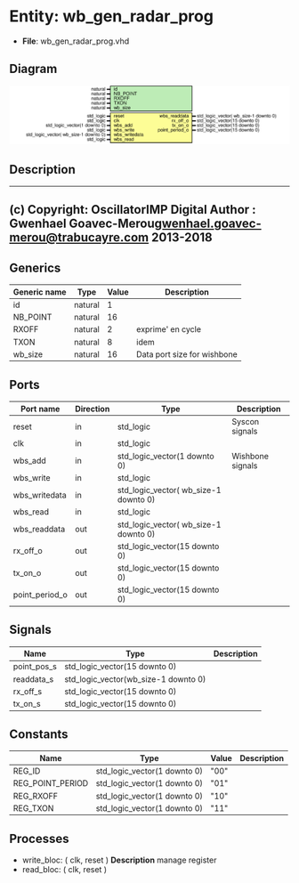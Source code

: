 # Entity: wb_gen_radar_prog

- **File**: wb_gen_radar_prog.vhd
## Diagram

![Diagram](wb_gen_radar_prog.svg "Diagram")
## Description

-------------------------------------------------------------------------
 (c) Copyright: OscillatorIMP Digital
 Author : Gwenhael Goavec-Merou<gwenhael.goavec-merou@trabucayre.com>
 2013-2018
-------------------------------------------------------------------------
## Generics

| Generic name | Type    | Value | Description                  |
| ------------ | ------- | ----- | ---------------------------- |
| id           | natural | 1     |                              |
| NB_POINT     | natural | 16    |                              |
| RXOFF        | natural | 2     |  exprime' en cycle           |
| TXON         | natural | 8     |  idem                        |
| wb_size      | natural | 16    |  Data port size for wishbone |
## Ports

| Port name      | Direction | Type                                  | Description      |
| -------------- | --------- | ------------------------------------- | ---------------- |
| reset          | in        | std_logic                             | Syscon signals   |
| clk            | in        | std_logic                             |                  |
| wbs_add        | in        | std_logic_vector(1 downto 0)          | Wishbone signals |
| wbs_write      | in        | std_logic                             |                  |
| wbs_writedata  | in        | std_logic_vector( wb_size-1 downto 0) |                  |
| wbs_read       | in        | std_logic                             |                  |
| wbs_readdata   | out       | std_logic_vector( wb_size-1 downto 0) |                  |
| rx_off_o       | out       | std_logic_vector(15 downto 0)         |                  |
| tx_on_o        | out       | std_logic_vector(15 downto 0)         |                  |
| point_period_o | out       | std_logic_vector(15 downto 0)         |                  |
## Signals

| Name        | Type                                 | Description |
| ----------- | ------------------------------------ | ----------- |
| point_pos_s | std_logic_vector(15 downto 0)        |             |
| readdata_s  | std_logic_vector(wb_size-1 downto 0) |             |
| rx_off_s    | std_logic_vector(15 downto 0)        |             |
|  tx_on_s    | std_logic_vector(15 downto 0)        |             |
## Constants

| Name             | Type                         | Value | Description |
| ---------------- | ---------------------------- | ----- | ----------- |
| REG_ID           | std_logic_vector(1 downto 0) |  "00" |             |
| REG_POINT_PERIOD | std_logic_vector(1 downto 0) | "01"  |             |
| REG_RXOFF        | std_logic_vector(1 downto 0) | "10"  |             |
| REG_TXON         | std_logic_vector(1 downto 0) | "11"  |             |
## Processes
- write_bloc: ( clk, reset )
**Description**
 manage register 
- read_bloc: ( clk, reset )
